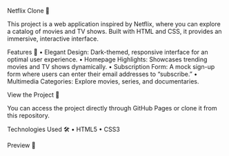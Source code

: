 Netflix Clone 🎥

This project is a web application inspired by Netflix, where you can explore a catalog of movies and TV shows.
Built with HTML and CSS, it provides an immersive, interactive interface.

Features 🌟
	•	Elegant Design: Dark-themed, responsive interface for an optimal user experience.
	•	Homepage Highlights: Showcases trending movies and TV shows dynamically.
	•	Subscription Form: A mock sign-up form where users can enter their email addresses to “subscribe.”
	•	Multimedia Categories: Explore movies, series, and documentaries.

View the Project 🚀

You can access the project directly through GitHub Pages or clone it from this repository.

Technologies Used 🛠
	•	HTML5
	•	CSS3

Preview 👀

